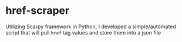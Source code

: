 # href-scraper
Utilizing Scarpy framework in Python, I developed a simple/automated script that will pull ```href``` tag values and store them into a json file 
